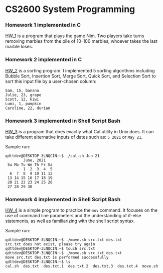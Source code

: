 # CS2600 System Programming
### Homework 1 implemented in C
[HW_1](https://github.com/qdttdev/CS2600_System_Programming/tree/main/HW_1) is a program that plays the game Nim. Two players take turns removing marbles from the pile of 10-100 marbles, whoever takes the last marble loses.

### Homework 2 implemented in C
[HW_2](https://github.com/qdttdev/CS2600_System_Programming/tree/main/HW_2) is a sorting program. I implemented 5 sorting algorithms including Bubble Sort, Insertion Sort, Merge Sort, Quick Sort, and Selection Sort to sort this input file by a user-chosen column:
```
Sam, 15, banana
Julie, 23, grape
Scott, 12, kiwi
Lumi, 1, pumpkin
Caroline, 22, durian
```

### Homework 3 implemented in Shell Script Bash
[HW_3](https://github.com/qdttdev/CS2600_System_Programming/tree/main/HW_3) is a program that does exactly what Cal utility in Unix does. It can take different alternative inputs of dates such as: `5 2021` or `May 21`.

Sample run:
```
qdttdev@DESKTOP-3LNQCIN:~$ ./cal.sh Jun 21
        June, 2021
 Su Mo Tu We Th Fr Sa
        1  2  3  4  5
  6  7  8  9 10 11 12
 13 14 15 16 17 18 19
 20 21 22 23 24 25 26
 27 28 29 30
```

### Homework 4 implemented in Shell Script Bash
[HW_4](https://github.com/qdttdev/CS2600_System_Programming/tree/main/HW_4) is a simple program to practice the `mov` command. It focuses on the use of command line parameters and the understanding of if-else statements, as well as familiarizing with the shell script syntax.

Sample run:
```
qdttdev@DESKTOP-3LNQCIN:~$ ./move.sh src.txt des.txt
src.txt does not exist, please try again
qdttdev@DESKTOP-3LNQCIN:~$ touch src.txt
qdttdev@DESKTOP-3LNQCIN:~$ ./move.sh src.txt des.txt
move src.txt des.txt is performed successfully
qdttdev@DESKTOP-3LNQCIN:~$ ls
cal.sh  des.txt  des.txt.1  des.txt.2  des.txt.3  des.txt.4  move.sh
```
